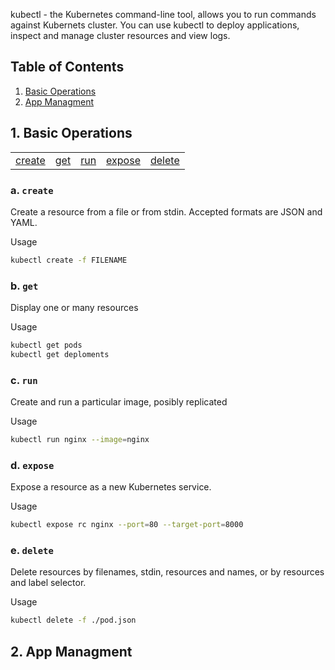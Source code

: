 kubectl - the Kubernetes command-line tool, allows you to run commands against Kubernets cluster. You can use kubectl to deploy applications, inspect and manage cluster resources and view logs. 

## Table of Contents 
  1. [Basic Operations](#1-basic-operations)
  2. [App Managment](#2-app-managment)

## 1. Basic Operations
<table>
    <tr>
	<td><a href="#a-create">create</a></td>
	<td><a href="#b-get">get</a></td>
	<td><a href="#c-run">run</a></td>
	<td><a href="#d-expose">expose</a></td>
	<td><a href="#e-delete">delete</a></td>
    </tr>
</table>

### a. `create`
Create a resource from a file or from stdin. Accepted formats are JSON and YAML.

Usage
```bash
kubectl create -f FILENAME 
```

### b. `get`
Display one or many resources

Usage
```bash
kubectl get pods
kubectl get deploments
```

### c. `run`
Create and run a particular image, posibly replicated 

Usage
```bash
kubectl run nginx --image=nginx
```

### d. `expose`
Expose a resource as a new Kubernetes service.

Usage
```bash
kubectl expose rc nginx --port=80 --target-port=8000
```

### e. `delete`
Delete resources by filenames, stdin, resources and names, or by resources and label selector.

Usage
```bash
kubectl delete -f ./pod.json
```


## 2. App Managment


